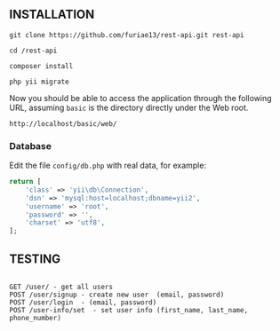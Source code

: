 INSTALLATION
------------

~~~
git clone https://github.com/furiae13/rest-api.git rest-api

cd /rest-api

composer install

php yii migrate
~~~

Now you should be able to access the application through the following URL, assuming `basic` is the directory
directly under the Web root.

~~~
http://localhost/basic/web/
~~~

### Database

Edit the file `config/db.php` with real data, for example:

```php
return [
    'class' => 'yii\db\Connection',
    'dsn' => 'mysql:host=localhost;dbname=yii2',
    'username' => 'root',
    'password' => '',
    'charset' => 'utf8',
];
```


TESTING
-------

~~~

GET /user/ - get all users
POST /user/signup - create new user  (email, password)
POST /user/login  - (email, password)
POST /user-info/set  - set user info (first_name, last_name, phone_number)

~~~
